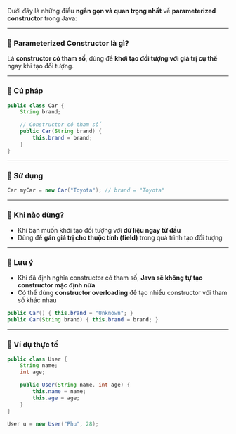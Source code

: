 Dưới đây là những điều **ngắn gọn và quan trọng nhất** về **parameterized constructor** trong Java:

---

### 🔹 Parameterized Constructor là gì?

Là **constructor có tham số**, dùng để **khởi tạo đối tượng với giá trị cụ thể** ngay khi tạo đối tượng.

---

### 🔹 Cú pháp

```java
public class Car {
    String brand;

    // Constructor có tham số
    public Car(String brand) {
        this.brand = brand;
    }
}
```

---

### 🔹 Sử dụng

```java
Car myCar = new Car("Toyota"); // brand = "Toyota"
```

---

### 🔹 Khi nào dùng?

- Khi bạn muốn khởi tạo đối tượng với **dữ liệu ngay từ đầu**
- Dùng để **gán giá trị cho thuộc tính (field)** trong quá trình tạo đối tượng

---

### 🔹 Lưu ý

- Khi đã định nghĩa constructor có tham số, **Java sẽ không tự tạo constructor mặc định nữa**
- Có thể dùng **constructor overloading** để tạo nhiều constructor với tham số khác nhau

```java
public Car() { this.brand = "Unknown"; }
public Car(String brand) { this.brand = brand; }
```

---

### 🔹 Ví dụ thực tế

```java
public class User {
    String name;
    int age;

    public User(String name, int age) {
        this.name = name;
        this.age = age;
    }
}
```

```java
User u = new User("Phu", 28);
```
